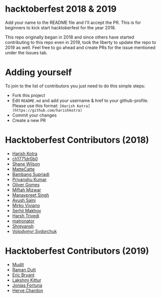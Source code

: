 # hacktoberfest 2018 & 2019

Add your name to the README file and I'll accept the PR. This is for beginners to kick start hacktoberfest for the year 2018.

This repo originally began in 2018 and since others have started contributing to this repo even in 2019, took the liberty to update the repo to 2019 as well. Feel free to go ahead and create PRs for the issue mentioned under the Issues tab.

# Adding yourself

To join to the list of contributors you just need to do this simple steps:

- Fork this project
- Edit `README.md` and add your username & href to your github-profile. Please use this format:
  `[Harish Kotra](https://github.com/harishkotra)`
- Commit your changes
- Create a new PR

# Hacktoberfest Contributors (2018)

- [Harish Kotra](https://github.com/harishkotra)
- [ch1771dr0b0](https://github.com/ch1771dr0b0)
- [Shane Wilson](https://github.com/mistyferocity43)
- [MatteCatte](https://github.com/MatteCatte)
- [Bambang Supriadi](https://github.com/bamsarts)
- [Priyanshu Kumar](https://github.com/PRINCE-hacker)
- [Oliver Gomes](https://github.com/oliver-gomes)
- [Miftah Mizwar](https://github.com/mizwardomlank)
- [Manavpreet Singh](https://github.com/ManavpreetSingh)
- [Ayush Saini](https://github.com/asayushg)
- [Mirko Viviano](https://github.com/mirkoviviano)
- [Serhii Makhov](https://github.com/deadid)
- [Harsh Trivedi](https://github.com/harsh98trivedi)
- [matronator](https://github.com/matronator)
- [Shreyansh](https://github.com/Shreyansh0001)
- [Volodymyr Sydorchuk](https://github.com/phoenix-ua)

# Hacktoberfest Contributors (2019)

- [Mudit](https://github.com/mudit9)
- [Raman Dutt](https://github.com/Raman1121)
- [Eric Bryant](https://github.com/shmickle)
- [Lakshmi Kittur](https://github.com/lakshmikittur)
- [Jonias Fortuna](https://github.com/laztname)
- [Herve Chardon](https://github.com/chardon1)
